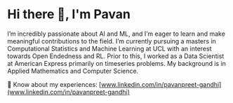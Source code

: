 # Hi there 👋, I'm Pavan</h1>
I’m incredibly passionate about AI and ML, and I’m eager to learn and make meaningful contributions to the field. I’m currently pursuing a masters in Computational Statistics and Machine Learning at UCL with an interest towards Open Endedness and RL. Prior to this, I worked as a Data Scientist at American Express primarily on timeseries problems. My background is in Applied Mathematics and Computer Science.

📄 Know about my experiences: [www.linkedin.com/in/pavanpreet-gandhi](www.linkedin.com/in/pavanpreet-gandhi)

